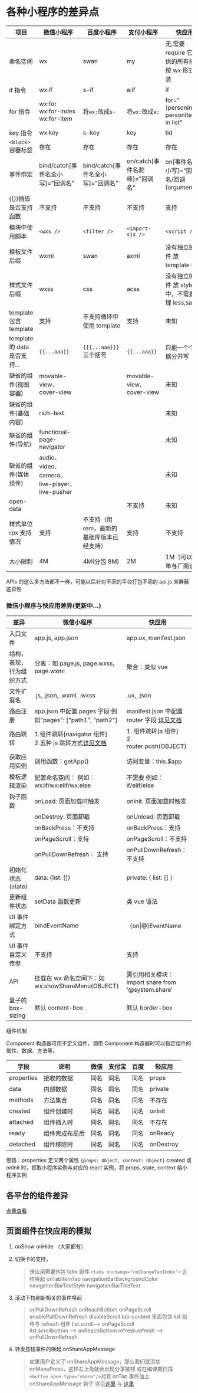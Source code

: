 # 各种小程序的差异点

| 项目 | 微信小程序| 百度小程序 | 支付小程序 | 快应用  |
| ------------ | ------------ | ------------ | ------------ | ------------ |
| 命名空间| wx | swan | my  | 无,需要 require 它提供的所有接口按 wx 形式封装   |
| if 指令 | wx:if | s-if  | a:if| if |
| for 指令 | wx:for<br /> wx:for-index<br /> wx:for-item<br /> | 将`wx:`改成`s-` | 将`wx:`改成`a:` | for="(personIndex, personItem) in list" |
| key 指令 | wx:key | s-key| key| tid |
| `<block>`容器标签  | 存在  | 存在 | 存在  | 存在  |
| 事件绑定  | bind/catch[事件名全小写]="回调名" | bind/catch[事件名全小写]="回调名"| on/catch[事件名驼峰]="回调名" | on[事件名全小写]="回调名/回调(arguments)" |
| {{}}插值是否支持函数 | 不支持 | 不支持 | 不支持  | 支持|
| 模块中使用脚本 | `<wxs />` | `<filter />` | `<import-sjs />`  | `<script />` |
| 模板文件后缀 | wxml| swan  | axml | 没有独立的文件 放 template 中 |
| 样式文件后缀  | wxss| css | acss | 没有独立的文件 放 style 中，不需要处理 less,sass |
| template 包含 template | 支持| 不支持循环中使用 template | 支持 | 未知  |
| template 的 data 是否支持... | `{{...aaa}}`  | `{{{...aaa}}}` 三个括号  | `{{...aaa}}` | 只能一个个数据分开写  |
| 缺省的组件(视图容器) |movable-view、cover-view|  | movable-view、cover-view  | 未知  |
| 缺省的组件(基础内容)  | rich-text|  |  | 未知  |
| 缺省的组件(导航)   |functional-page-navigator| |  | 未知 |
| 缺省的组件(媒体组件) | audio、video、camera、live-player、live-pusher |  | | 未知  |
| open-data ||   | 不支持  | 未知 |
| 样式单位 rpx 支持情况 | 支持  | 不支持（用 rem，最新的基础库版本已经支持） | 支持   | 不支持  |
| 大小限制  | 4M  | 4M(分包 8M)  | 2M   | 1M（可以独单与厂商谈） |

APIs 的这么多方法都不一样，可能以后针对不同的平台打包不同的 api.js 来屏蔽差异性

### 微信小程序与快应用差异(更新中...)

| 差异                     | 微信小程序                                                   | 快应用                                                       |
| ------------------------ | ------------------------------------------------------------ | ------------------------------------------------------------ |
| 入口文件                 | app.js, app.json                                             | app.ux, manifest.json                                        |
| 结构，表现，行为组织方式 | 分离：如 page.js, page.wxss, page.wxml                       | 聚合：类似 vue                                               |
| 文件扩展名               | .js, .json, .wxml, .wxss                                     | .ux, .json                                                   |
| 路由注册                 | app.json 中配置 pages 字段 例如"pages": ["path1", "path2"]   | manifest.json 中配置 router 字段 [详见文档](https://doc.quickapp.cn/tutorial/getting-started/project-configuration.html) |
| 路由跳转                 | 1.组件跳转[navigator 组件]<br /> 2.五种 js 跳转方式[详见文档](https://developers.weixin.qq.com/miniprogram/dev/api/ui-navigate.html#wxnavigatetoobject) | 1. 组件跳转[a 组件]<br /> 2. router.push(OBJECT)             |
| 获取应用实例             | 调用函数：getApp()                                           | 访问变量：this.$app                                          |
| 模板逻辑渲染             | 配置命名空间： 例如：wx:if/wx:elif/wx:else                   | 不需要 例如：if/elif/else                                    |
| 钩子函数                 | onLoad: 页面加载时触发                                       | onInit: 页面加载时触发                                       |
|                          | onDestroy: 页面卸载                                          | onUnload: 页面卸载                                           |
|                          | onBackPress：不支持                                          | onBackPress：支持                                            |
|                          | onPageScroll：支持                                           | onPageScroll：不支持                                         |
|                          | onPullDownRefresh： 支持                                     | onPullDownRefresh：不支持                                    |
| 初始化状态(state)        | data: {list: []}                                             | private: { list: [] }                                        |
| 更新组件状态             | setData 函数更新                                             | 类 vue 语法                                                  |
| UI 事件绑定方式          | bindEventName                                                | （on\|@)EventName                                            |
| UI 事件自定义传参        | 不支持                                                       | 支持                                                         |
| API                      | 挂载在 wx 命名空间下：如 wx.showShareMenu(OBJECT)            | 需引用相关模块：import share from '@system.share'            |
| 盒子的box-sizing         | 默认 content-box                                             | 默认 border-box                                              |

组件机制

Component 构造器可用于定义组件，调用 Component 构造器时可以指定组件的属性、数据、方法等。

| 字段       | 说明           | 微信 | 支付宝 | 百度 | 轻应用    |
| ---------- | -------------- | ---- | ------ | ---- | --------- |
| properties | 接收的数据     | 同名 | 同名   | 同名 | props     |
| data       | 内部数据       | 同名 | 同名   | 同名 | private   |
| methods    | 方法集合       | 同名 | 同名   | 同名 | 不存在    |
| created    | 组件创建时     | 同名 | 同名   | 同名 | onInit    |
| attached   | 组件插入时     | 同名 | 同名   | 同名 | 不存在    |
| ready      | 组件完成布局后 | 同名 | 同名   | 同名 | onReady   |
| detached   | 组件移除时     | 同名 | 同名   | 同名 | onDestroy |

思路：properties 定义两个属性 `{props: Object, context: Object}`
created 或 onInit 时，抓取小程序实例与对应的 react 实例，将 props, state, context 给小程序实例

## 各平台的组件差异

[点我查看](./component/index.md)


## 页面组件在快应用的模拟

1. onShow onHide （大家都有）
2. 切换卡的支持，

    > 快应用需要外包 tabs 组件 `<tabs onchange="onChangeTabIndex">` 这样唤起 onTabItemTap
    > navigationBarBackgroundColor
    > navigationBarTextStyle
    > navigationBarTitleText

3. 滚动下拉刷新相关的事件唤起

    > onPullDownRefresh onReachBottom onPageScroll
    > enablePullDownRefresh disableScroll
    > tab-content 里面包含 list 组件与 refresh 组件
    > list.scroll--> onPageScroll  
    > list.scrollbottom --> onReachBottom
    > refresh.refresh --> onPullDownRefresh

4. 转发按钮事件的唤起 onShareAppMessage
    > 如果用户定义了 onShareAppMessage，那么我们就添加 onMenuPress，这样右上角就会出现分享按钮
    > 或在编译期扫描　`<button open-type="share"/>`对其 onTap 事件加上 onShareAppMessage 钩子
    > 详见[这里](https://developers.weixin.qq.com/miniprogram/dev/framework/app-service/page.html#%E9%A1%B5%E9%9D%A2%E4%BA%8B%E4%BB%B6%E5%A4%84%E7%90%86%E5%87%BD%E6%95%B0)
    > 与 [这里](https://doc.quickapp.cn/features/system/share.html)

